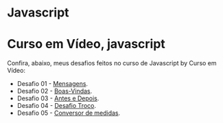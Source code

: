 # Javascript
# Curso em Vídeo, javascript
Confira, abaixo, meus desafios feitos no curso de Javascript by Curso em Vídeo:
* Desafio 01 - [Mensagens](https://johnwesleysa.github.io/javascript/desafios/d001/desafio-mensagens.html).
* Desafio 02 - [Boas-Vindas](https://johnwesleysa.github.io/javascript/desafios/d002/desafio-boasvindas.html). 
* Desafio 03 - [Antes e Depois](https://johnwesleysa.github.io/javascript/desafios/d003/desafio-antes-depois.html).
* Desafio 04 - [Desafio Troco](https://johnwesleysa.github.io/javascript/desafios/d004/desafio-troco.html).
* Desafio 05 - [Conversor de medidas](https://johnwesleysa.github.io/javascript/desafios/d005/conversor-medidas.html). 
